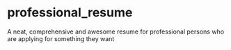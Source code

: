 # professional_resume
A neat, comprehensive and awesome resume for professional persons who are applying for something they want
